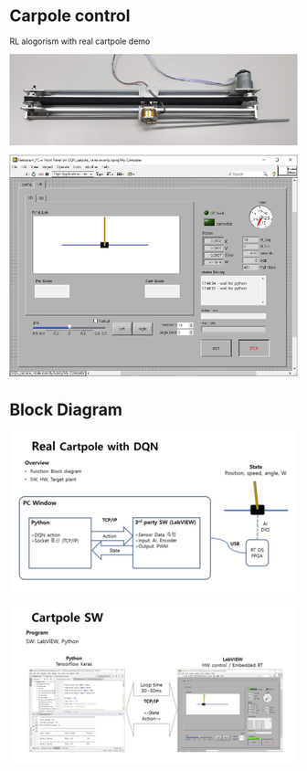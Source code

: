 
# Carpole control
RL alogorism with real cartpole demo

![hwpicture](./image/cartpole_hw.jpg )

![lvimage](./image/cartpole_lv2d.jpg )

# Block Diagram
![slide1](./image/cartpole_s1.JPG )

![slide2](./image/cartpole_s2.JPG )
